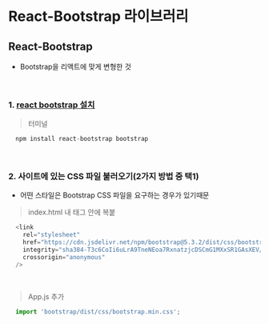 # React-Bootstrap 라이브러리
React-Bootstrap
---
- Bootstrap을 리액트에 맞게 변형한 것

<br>

### 1. [react bootstrap 설치](https://react-bootstrap.netlify.app/docs/getting-started/introduction)
> 터미널
```javascript
  npm install react-bootstrap bootstrap
```

<br>

### 2. 사이트에 있는 CSS 파일 불러오기(2가지 방법 중 택1)
- 어떤 스타일은 Bootstrap CSS 파일을 요구하는 경우가 있기때문
> index.html 내 <head> 태그 안에 복붙
```javascript
  <link
    rel="stylesheet"
    href="https://cdn.jsdelivr.net/npm/bootstrap@5.3.2/dist/css/bootstrap.min.css"
    integrity="sha384-T3c6CoIi6uLrA9TneNEoa7RxnatzjcDSCmG1MXxSR1GAsXEV/Dwwykc2MPK8M2HN"
    crossorigin="anonymous"
  />
```

<br>

> App.js 추가
```javascript
  import 'bootstrap/dist/css/bootstrap.min.css';
```

<br>

